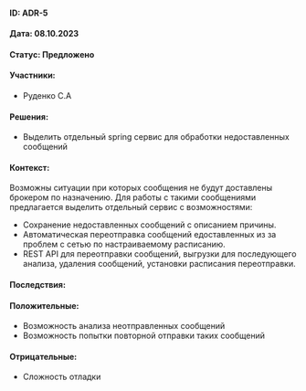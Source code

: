 #### ID: ADR-5

#### Дата: 08.10.2023

#### Статус: Предложено

#### Участники:
* Руденко С.А

#### Решения:
* Выделить отдельный spring сервис для обработки недоставленных сообщений

#### Контекст:
Возможны ситуации при которых сообщения не будут доставлены брокером по назначению. 
Для работы с такими сообщениями предлагается выделить отдельный сервис с возможностями:
- Сохранение недоставленных сообщений с описанием причины.
- Автоматическая переотправка сообщений едоставленных из за проблем с сетью по настраиваемому расписанию.
- REST API для переотправки сообщений, выгрузки для последующего анализа, удаления сообщений, установки расписания переотправки.

#### Последствия:

#### Положительные:
* Возможность анализа неотправленных сообщений
* Возможность попытки повторной отправки таких сообщений

#### Отрицательные:
* Сложность отладки
